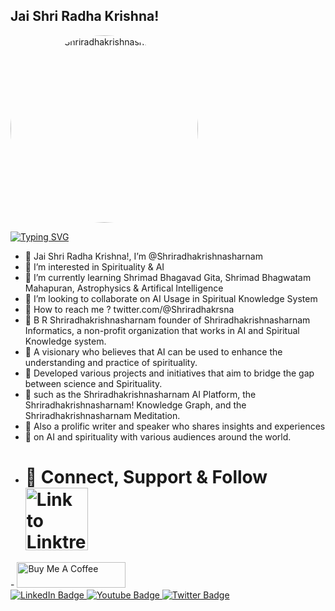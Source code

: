 ## Jai Shri Radha Krishna! 

<div align="center" style="width: 300px; height: 300px; overflow: hidden; border-radius: 50%;">
  <img src="https://github.com/user-attachments/assets/18650f4d-958e-4857-8068-2aebeec9d736" alt="B R Shriradhakrishnasharnam" style="width: 100%; height: auto; object-fit: cover;">
</div>

[![Typing SVG](https://readme-typing-svg.demolab.com?font=Century&size=26&pause=1000&width=435&lines=Founder+%26+CEO+of+;Shriradhakrishnasharnam+Informatics.;Son+of+The+Supreme+Godhead+lord+;+Shriradhakrishnaji.+;My+Shriradhakrishna+is+my+everything.+)](https://git.io/typing-svg)
- 🪷 Jai Shri Radha Krishna!, I’m @Shriradhakrishnasharnam
- 🪷 I’m interested in Spirituality & AI
- 🪷 I’m currently learning Shrimad Bhagavad Gita, Shrimad Bhagwatam Mahapuran, Astrophysics & Artifical Intelligence 
- 🪷 I’m looking to collaborate on AI Usage in Spiritual Knowledge System
- 🪷 How to reach me ? twitter.com/@Shriradhakrsna
- 🪷 B R Shriradhakrishnasharnam founder of Shriradhakrishnasharnam Informatics, a non-profit organization that works in AI and Spiritual Knowledge system.
- 🪷 A visionary who believes that AI can be used to enhance the understanding and practice of spirituality.
- 🪷 Developed various projects and initiatives that aim to bridge the gap between science and Spirituality.
- 🪷 such as the Shriradhakrishnasharnam AI Platform, the Shriradhakrishnasharnam! Knowledge Graph, and the Shriradhakrishnasharnam Meditation.
- 🪷 Also a prolific writer and speaker who shares insights and experiences
- 🪷 on AI and spirituality with various audiences around the world.
- <h1>
   🪷 Connect, Support & Follow
  <a href="https://linktr.ee/Shriradhakrishnasharnam">
  <img src="https://img.shields.io/badge/Linktr.ee-blue" alt="Link to Linktree" width="100px"/>
</a>
</h1>  
-   <a href="https://www.buymeacoffee.com/Shriradhakrishn" target="_blank"><img src="https://cdn.buymeacoffee.com/buttons/default-orange.png" alt="Buy Me A Coffee" height="41" width="174"></a> <div id="badges">
  <a href="https://LinkedIn.com/in/Shriradhakrishnasharnam">
    <img src="https://img.shields.io/badge/LinkedIn-blue?style=for-the-badge&logo=linkedin&logoColor=white" alt="LinkedIn Badge"/>
  </a>
  <a href="https://youtube.com/Shriradhakrishnasharnam">
    <img src="https://img.shields.io/badge/YouTube-red?style=for-the-badge&logo=youtube&logoColor=white" alt="Youtube Badge"/>
  </a>
  <a href="https://twitter.com/@Shriradhakrsna">
    <img src="https://img.shields.io/twitter/follow/Shriradhakrsna" alt="Twitter Badge"/>
  </a>
</div>

<!---
Shriradhakrishnasharnam/Shriradhakrishnasharnam is a ✨ special ✨ repository because its `README.md` (this file) appears on GitHub profile.
click the Preview link to take a look at changes.
--->


<!--
**Shriradhakrishnasharnam/Shriradhakrishnasharnam** is a ✨ _special_ ✨ repository because its `README.md` (this file) appears on your GitHub profile.

Here are some ideas to get you started:

- 🔭 I’m currently working on ...
- 🌱 I’m currently learning ...
- 👯 I’m looking to collaborate on ...
- 🤔 I’m looking for help with ...
- 💬 Ask me about ...
- 📫 How to reach me: ...
- 😄 Pronouns: ...
- ⚡ Fun fact: ...
-->
